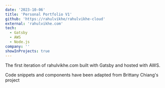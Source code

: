 ```yaml
---
date: '2023-10-06'
title: 'Personal Portfolio V1'
github: 'https://rahulvikhe/rahulvikhe-cloud'
external: 'rahulvikhe.com'
tech:
  - Gatsby
  - AWS
  - Node.js
company: ''
showInProjects: true
---
```


The first iteration of rahulvikhe.com built with Gatsby and hosted with AWS.

Code snippets and components have been adapted from Brittany Chiang's project
